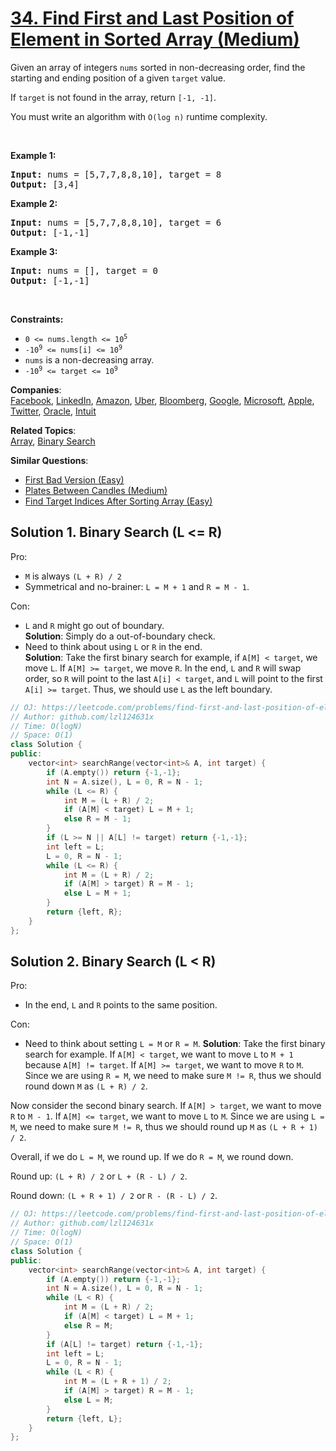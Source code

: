 # [34. Find First and Last Position of Element in Sorted Array (Medium)](https://leetcode.com/problems/find-first-and-last-position-of-element-in-sorted-array/)

<p>Given an array of integers <code>nums</code> sorted in non-decreasing order, find the starting and ending position of a given <code>target</code> value.</p>

<p>If <code>target</code> is not found in the array, return <code>[-1, -1]</code>.</p>

<p>You must&nbsp;write an algorithm with&nbsp;<code>O(log n)</code> runtime complexity.</p>

<p>&nbsp;</p>
<p><strong>Example 1:</strong></p>
<pre><strong>Input:</strong> nums = [5,7,7,8,8,10], target = 8
<strong>Output:</strong> [3,4]
</pre><p><strong>Example 2:</strong></p>
<pre><strong>Input:</strong> nums = [5,7,7,8,8,10], target = 6
<strong>Output:</strong> [-1,-1]
</pre><p><strong>Example 3:</strong></p>
<pre><strong>Input:</strong> nums = [], target = 0
<strong>Output:</strong> [-1,-1]
</pre>
<p>&nbsp;</p>
<p><strong>Constraints:</strong></p>

<ul>
	<li><code>0 &lt;= nums.length &lt;= 10<sup>5</sup></code></li>
	<li><code>-10<sup>9</sup>&nbsp;&lt;= nums[i]&nbsp;&lt;= 10<sup>9</sup></code></li>
	<li><code>nums</code> is a non-decreasing array.</li>
	<li><code>-10<sup>9</sup>&nbsp;&lt;= target&nbsp;&lt;= 10<sup>9</sup></code></li>
</ul>

**Companies**:  
[Facebook](https://leetcode.com/company/facebook), [LinkedIn](https://leetcode.com/company/linkedin), [Amazon](https://leetcode.com/company/amazon), [Uber](https://leetcode.com/company/uber), [Bloomberg](https://leetcode.com/company/bloomberg), [Google](https://leetcode.com/company/google), [Microsoft](https://leetcode.com/company/microsoft), [Apple](https://leetcode.com/company/apple), [Twitter](https://leetcode.com/company/twitter), [Oracle](https://leetcode.com/company/oracle), [Intuit](https://leetcode.com/company/intuit)

**Related Topics**:  
[Array](https://leetcode.com/tag/array/), [Binary Search](https://leetcode.com/tag/binary-search/)

**Similar Questions**:
* [First Bad Version (Easy)](https://leetcode.com/problems/first-bad-version/)
* [Plates Between Candles (Medium)](https://leetcode.com/problems/plates-between-candles/)
* [Find Target Indices After Sorting Array (Easy)](https://leetcode.com/problems/find-target-indices-after-sorting-array/)

## Solution 1. Binary Search (L <= R)

Pro:
* `M` is always `(L + R) / 2`
* Symmetrical and no-brainer: `L = M + 1` and `R = M - 1`.

Con:
* `L` and `R` might go out of boundary.  
**Solution**: Simply do a out-of-boundary check.
* Need to think about using `L` or `R` in the end.  
**Solution**: Take the first binary search for example, if `A[M] < target`, we move `L`. If `A[M] >= target`, we move `R`. In the end, `L` and `R` will swap order, so `R` will point to the last `A[i] < target`, and `L` will point to the first `A[i] >= target`. Thus, we should use `L` as the left boundary.

```cpp
// OJ: https://leetcode.com/problems/find-first-and-last-position-of-element-in-sorted-array/
// Author: github.com/lzl124631x
// Time: O(logN)
// Space: O(1)
class Solution {
public:
    vector<int> searchRange(vector<int>& A, int target) {
        if (A.empty()) return {-1,-1};
        int N = A.size(), L = 0, R = N - 1;
        while (L <= R) {
            int M = (L + R) / 2;
            if (A[M] < target) L = M + 1;
            else R = M - 1;
        }
        if (L >= N || A[L] != target) return {-1,-1};
        int left = L;
        L = 0, R = N - 1;
        while (L <= R) {
            int M = (L + R) / 2;
            if (A[M] > target) R = M - 1;
            else L = M + 1;
        }
        return {left, R};
    }
};
```

## Solution 2. Binary Search (L < R)

Pro:
* In the end, `L` and `R` points to the same position.

Con:
* Need to think about setting `L = M` or `R = M`.
**Solution**: Take the first binary search for example. If `A[M] < target`, we want to move `L` to `M + 1` because `A[M] != target`. If `A[M] >= target`, we want to move `R` to `M`. Since we are using `R = M`, we need to make sure `M != R`, thus we should round down `M` as `(L + R) / 2`.

Now consider the second binary search. If `A[M] > target`, we want to move `R` to `M - 1`. If `A[M] <= target`, we want to move `L` to `M`. Since we are using `L = M`, we need to make sure `M != R`, thus we should round up `M` as `(L + R + 1) / 2`.

Overall, if we do `L = M`, we round up. If we do `R = M`, we round down.

Round up: `(L + R) / 2` or `L + (R - L) / 2`.

Round down: `(L + R + 1) / 2` or `R - (R - L) / 2`.

```cpp
// OJ: https://leetcode.com/problems/find-first-and-last-position-of-element-in-sorted-array/
// Author: github.com/lzl124631x
// Time: O(logN)
// Space: O(1)
class Solution {
public:
    vector<int> searchRange(vector<int>& A, int target) {
        if (A.empty()) return {-1,-1};
        int N = A.size(), L = 0, R = N - 1;
        while (L < R) {
            int M = (L + R) / 2;
            if (A[M] < target) L = M + 1;
            else R = M;
        }
        if (A[L] != target) return {-1,-1};
        int left = L;
        L = 0, R = N - 1;
        while (L < R) {
            int M = (L + R + 1) / 2;
            if (A[M] > target) R = M - 1;
            else L = M;
        }
        return {left, L};
    }
};
```